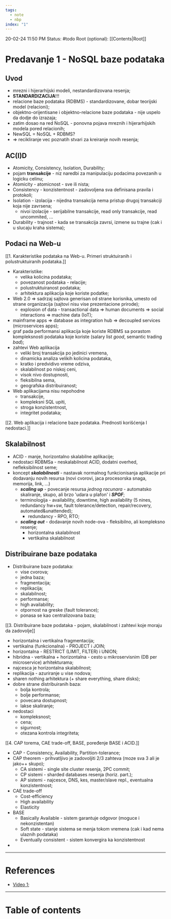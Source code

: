 ```yaml
---
tags:
  - note
  - nbp
index: "1"
---
```

20-02-24  11:50 PM
Status: #todo
Root (optional): [[Contents|Root]]
# Predavanje 1 - NoSQL baze podataka

## Uvod

- mrezni i hijerarhijski modeli, nestandardizovana resenja;
- **STANDARDIZACIJA**!!!
- relacione baze podataka (RDBMS) - standardizovane, dobar teorijski model (relacioni);
- objektno-orijentisane i objektno-relacione baze podataka - nije uspelo da dodje do izrazaja;
- zatim dosao na red NoSQL - ponovna pojava mreznih i hijerarhijskih modela pored relacionih;
- NewSQL = NoSQL + RDBMS?
- => recikliranje vec poznatih stvari za kreiranje novih resenja;

## AC(I)D

- Atomicity, Consistency, Isolation, Durability;
- pojam **transakcije** - niz naredbi za manipulaciju podacima povezanih u logicku celinu;
- Atomicity - atomicnost - sve ili nista;
- Consistency - konzistentnost - zadovoljena sva definisana pravila i protokoli;
- Isolation - izolacija - nijedna transakcija nema pristup drugoj transakciji koja nije zavrsena;
	- nivoi izolacije - serijabilne transakcije, read only transakcije, read uncommited, ...
- Durability - trajnost - kada se transakcija zavrsi, izmene su trajne (cak i u slucaju kraha sistema);

## Podaci na Web-u

[[1. Karakteristike podataka na Web-u. Primeri struktuiranih i polustruktuiranih podataka.]]

- Karakteristike:
	- velika kolicina podataka;
	- povezanost podataka - relacije;
	- polustruktuiranost podataka;
	- arhitektura aplikacija koje koriste podatke;
- Web 2.0 => sadrzaj sajtova generisan od strane korisnika, umesto od strane organizacija (sajtovi nisu vise prezentacione prirode);
	- explosion of data - transactional data => human documents => social interactions => machine data (IoT);
- mainframe apps => database as integration hub => decoupled services (microservices apps);
- graf pada performansi aplikacija koje koriste RDBMS sa porastom kompleksnosti podataka koje koriste (salary list *good*, semantic trading *bad*);
- zahtevi Web aplikacija
	- veliki broj transakcija po jedinici vremena, 
	- dinamicka analiza velikih kolicina podataka,
	- kratko i predvidivo vreme odziva,
	- skalabilnost po niskoj ceni,
	- visok nivo dostupnosti,
	- fleksibilna sema,
	- geografska distribuiranost;
- Web aplikacijama nisu nepohodne
	- transakcije,
	- kompleksni SQL upiti,
	- stroga konzistentnost,
	- integritet podataka;

[[2. Web aplikacija i relacione baze podataka. Prednosti korišćenja I nedostaci.]]

## Skalabilnost

- ACID - manje, horizontalno skalabilne aplikacije;
- nedostaci RDBMSa - neskalabilnost ACID, dodatni overhed, nefleksibilnost seme;
- koncept ***skalabilnosti*** - nastavak normalnog funkcionisanja aplikacije pri dodavanju novih resursa (novi cvorovi, jaca procesorska snaga, memorija, link, ...)
	- ***scaling up*** - povecanje resursa _jednog racunara_ - automatsko skaliranje, skupo, ali brzo 'udara u plafon' i ***SPOF***;
	- terminologija - availability, downtime, high availability (5 nines, redundancy hw+sw, fault tolerance/detection, repair/recovery, automated&unattended);
		- redundancy - RPO, RTO;
	- ***scaling out*** - dodavanje novih node-ova - fleksibilno, ali kompleksno resenje;
		- horizontalna skalabilnost
		- vertikalna skalabilnost

## Distribuirane baze podataka

- Distribuirane baze podataka:
	- vise cvorova;
	- jedna baza;
	- fragmentacija;
	- replikacija;
	- skalabilnost;
	- performanse;
	- high availability;
	- otpornost na greske (fault tolerance);
	- ponasa se kao centralizovana baza;

[[3. Distribuirane baze podataka - pojam, skalabilnost i zahtevi koje moraju da zadovolje]]

- horizontalna i vertikalna fragmentacija;
- vertikalna (funkcionalna) - PROJECT i JOIN;
- horizontalna - RESTRICT (LIMIT, FILTER) i UNION;
- hibridna - vertikalna + horizontalna - cesto u mikroservisnim (DB per microservice) arhitekturama;
- najcesca je horizontalna skalabilnost;
- replikacija - azuriranje u vise nodova;
- sharen nothing arhitektura (+ share everything, share disks);
- dobre strane distribuiranih baza:
	- bolja kontrola;
	- bolje performanse;
	- povecana dostupnost;
	- lakse skaliranje;
- nedostaci
	- kompleksnost;
	- cena;
	- sigurnost;
	- otezana kontrola integriteta;

[[4. CAP torema, CAE trade-off, BASE, poređenje BASE i ACID.]]

- CAP - Consistency, Availability, Partition-tolerance;
- CAP theorem - prihvatljivo je zadovoljiti 2/3 zahteva (moze sva 3 ali je jako++ skupo);
	- CA sistemi - single site cluster resenja, 2PC commit;
	- CP sistemi - sharded databases resenja (horiz. part.);
	- AP sistemi - najcesce, DNS, kes, master/slave repl., eventualna konzistentnost;
- CAE trade-off
	- Cost-efficiency
	- High availability
	- Elasticity
- BASE 
	- Basically Available - sistem garantuje odgovor (moguce i nekonzistentan)
	- Soft state - stanje sistema se menja tokom vremena (cak i kad nema ulaznih podataka)
	- Eventually consistent - sistem konvergira ka konzistentnost
- 

---
# References

- [Video 1](https://www.youtube.com/watch?v=1strSWO0q0c&list=PLWLPHZCdUNsM6typP_eWIviyyN14BCotR);

---
# Table of contents
```table-of-contents
```